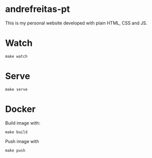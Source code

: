 # andrefreitas-pt
This is my personal website developed with plain HTML, CSS and JS.

# Watch
    make watch

# Serve
    make serve

# Docker
Build image with:

    make build

Push image with

    make push
